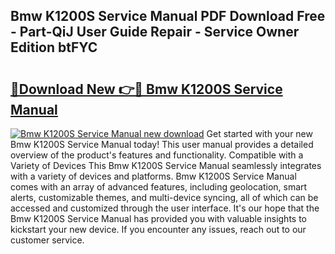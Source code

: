 ## Bmw K1200S Service Manual PDF Download Free - Part-QiJ User Guide Repair - Service Owner Edition btFYC

# <h2><a href="http://bc1504.oget.top/?id=Bmw+K1200S+Service+Manual">🔗Download New 👉🔴 Bmw K1200S Service Manual</a></h2>

[![Bmw K1200S Service Manual new download](https://i.imgur.com/5g1atiW.png)](http://bc1504.oget.top/?id=Bmw+K1200S+Service+Manual)
Get started with your new Bmw K1200S Service Manual today! This user manual provides a detailed overview of the product's features and functionality. Compatible with a Variety of Devices This Bmw K1200S Service Manual seamlessly integrates with a variety of devices and platforms. Bmw K1200S Service Manual comes with an array of advanced features, including geolocation, smart alerts, customizable themes, and multi-device syncing, all of which can be accessed and customized through the user interface. It's our hope that the Bmw K1200S Service Manual has provided you with valuable insights to kickstart your new device. If you encounter any issues, reach out to our customer service.
